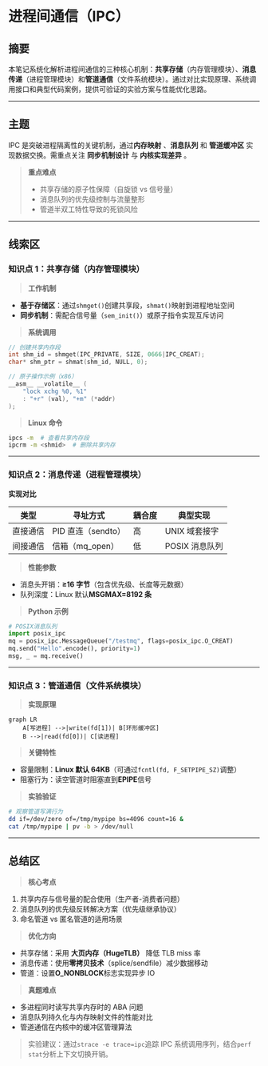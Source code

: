 # 进程间通信（IPC）

## 摘要

本笔记系统化解析进程间通信的三种核心机制：**共享存储**（内存管理模块）、**消息传递**（进程管理模块）和**管道通信**（文件系统模块）。通过对比实现原理、系统调用接口和典型代码案例，提供可验证的实验方案与性能优化思路。

---

## 主题

IPC 是突破进程隔离性的关键机制，通过**内存映射** 、**消息队列** 和 **管道缓冲区** 实现数据交换。需重点关注 **同步机制设计** 与 **内核实现差异** 。

> **重点难点**
>
> - 共享存储的原子性保障（自旋锁 vs 信号量）
> - 消息队列的优先级控制与流量整形
> - 管道半双工特性导致的死锁风险

---

## 线索区

### 知识点 1：共享存储（内存管理模块）

> **工作机制**

- **基于存储区**：通过`shmget()`创建共享段，`shmat()`映射到进程地址空间
- **同步机制**：需配合信号量（`sem_init()`）或原子指令实现互斥访问

> **系统调用**

```c
// 创建共享内存段
int shm_id = shmget(IPC_PRIVATE, SIZE, 0666|IPC_CREAT);
char* shm_ptr = shmat(shm_id, NULL, 0);

// 原子操作示例（x86）
__asm__ __volatile__ (
    "lock xchg %0, %1"
    : "+r" (val), "+m" (*addr)
);
```

> **Linux 命令**

```bash
ipcs -m  # 查看共享内存段
ipcrm -m <shmid>  # 删除共享内存
```

---

### 知识点 2：消息传递（进程管理模块）

**实现对比**  

| 类型 | 寻址方式 | 耦合度 | 典型实现 |
|------------|-------------------|--------|-----------------|
| 直接通信 | PID 直连（sendto） | 高 | UNIX 域套接字 |
| 间接通信 | 信箱（mq_open） | 低 | POSIX 消息队列 |

> **性能参数**

- 消息头开销：**≥16 字节**（包含优先级、长度等元数据）
- 队列深度：Linux 默认**MSGMAX=8192 条**

> **Python 示例**

```python
# POSIX消息队列
import posix_ipc
mq = posix_ipc.MessageQueue("/testmq", flags=posix_ipc.O_CREAT)
mq.send("Hello".encode(), priority=1)
msg, _ = mq.receive()
```

---

### 知识点 3：管道通信（文件系统模块）

> **实现原理**

```mermaid
graph LR
    A[写进程] -->|write(fd[1])| B[环形缓冲区]
    B -->|read(fd[0])| C[读进程]
```

> **关键特性**

- 容量限制：**Linux 默认 64KB**（可通过`fcntl(fd, F_SETPIPE_SZ)`调整）
- 阻塞行为：读空管道时阻塞直到**EPIPE**信号

> **实验验证**

```bash
# 观察管道写满行为
dd if=/dev/zero of=/tmp/mypipe bs=4096 count=16 &
cat /tmp/mypipe | pv -b > /dev/null
```

---

## 总结区

> **核心考点**

1. 共享内存与信号量的配合使用（生产者-消费者问题）
2. 消息队列的优先级反转解决方案（优先级继承协议）
3. 命名管道 vs 匿名管道的适用场景

> **优化方向**

- 共享存储：采用 **大页内存（HugeTLB）** 降低 TLB miss 率
- 消息传递：使用**零拷贝技术**（splice/sendfile）减少数据移动
- 管道：设置**O_NONBLOCK**标志实现异步 IO

> **真题难点**

- 多进程同时读写共享内存时的 ABA 问题
- 消息队列持久化与内存映射文件的性能对比
- 管道通信在内核中的缓冲区管理算法

> 实验建议：通过`strace -e trace=ipc`追踪 IPC 系统调用序列，结合`perf stat`分析上下文切换开销。
